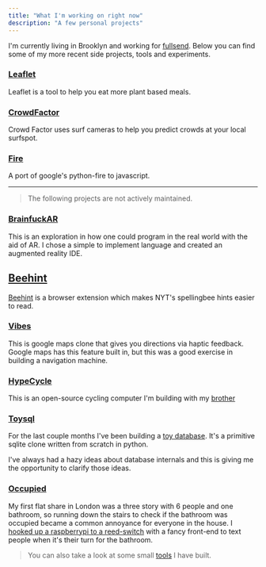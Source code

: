 ```yaml
---
title: "What I'm working on right now"
description: "A few personal projects"
---
```


I'm currently living in Brooklyn and working for [fullsend](fullsend.io). Below you can find some of my more recent side projects, tools and experiments.

### [Leaflet](https://github.com/craigmulligan/leaflet)

Leaflet is a tool to help you eat more plant based meals.

### [CrowdFactor](/posts/crowdfactor/)

Crowd Factor uses surf cameras to help you predict crowds at your local surfspot.

### [Fire](https://github.com/craigmulligan/js-fire)

A port of google's python-fire to javascript.

---

> The following projects are not actively maintained.

### [BrainfuckAR](posts/brainfuckar)

This is an exploration in how one could program in the real world with the aid of AR. I chose a simple to implement language and created an augmented reality IDE.

## [Beehint](/posts/beehint)

[Beehint](/posts/beehint) is a browser extension which makes NYT's spellingbee hints easier to read.

### [Vibes](https://github.com/craigmulligan/mapbox-navigation-machine)

This is google maps clone that gives you directions via haptic feedback. Google maps has this feature built in, but this was a good exercise in building a navigation machine.

### [HypeCycle](https://github.com/RespectableThieves/hypecycle)

This is an open-source cycling computer I'm building with my [brother](https://www.shaunmulligan.com/)

### [Toysql](https://github.com/craigmulligan/toysql)

For the last couple months I've been building a [toy database](https://github.com/craigmulligan/toysql). It's a primitive sqlite clone written from scratch in python.

I've always had a hazy ideas about database internals and this is giving me the opportunity to clarify those ideas.

### [Occupied](https://hackster.io/craigmulligan/occupied-507dc6)

My first flat share in London was a three story with 6 people and one bathroom, so running down the stairs to check if the bathroom was occupied became a common annoyance for everyone in the house. I [hooked up a raspberrypi to a reed-switch](https://hackster.io/craigmulligan/occupied-507dc6) with a fancy front-end to text people when it's their turn for the bathroom.

> You can also take a look at some small [tools](/tools) I have built.

